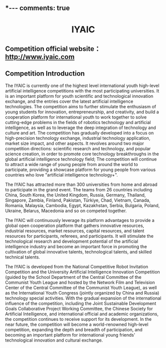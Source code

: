 *---
comments: true
---

# <center>IYAIC</center>  

## Competition official website：http://www.iyaic.com

## Competition Introduction

The IYAIC is currently one of the highest level international youth high-level artificial intelligence competitions with the most participating universities. It is an important platform for youth scientific and technological innovation exchange, and the entries cover the latest artificial intelligence technologies. The competition aims to further stimulate the enthusiasm of young students for innovation, entrepreneurship, and creativity, and build a cooperation platform for international youth to work together to solve cutting-edge problems in the fields of robotics technology and artificial intelligence, as well as to leverage the deep integration of technology and culture and art. The competition has gradually developed into a focus on high-precision technology exchange, industrial technology application, market size impact, and other aspects. It revolves around two major competition directions: scientific research and technology, and popular science creation, in order to promote core technology breakthroughs in the global artificial intelligence technology field; The competition will continue to attract a wide range of young people from around the world to participate, providing a showcase platform for young people from various countries who love "artificial intelligence technology+".

The IYAIC has attracted more than 300 universities from home and abroad to participate in the grand event. The teams from 26 countries including China, South Korea, the United Kingdom, Russia, Germany, Thailand, Singapore, Zambia, Finland, Pakistan, Türkiye, Chad, Vietnam, Canada, Romania, Malaysia, Cambodia, Egypt, Kazakhstan, Serbia, Bulgaria, Poland, Ukraine, Belarus, Macedonia and so on competed together.

The IYAIC will continuously leverage its platform advantages to provide a global open cooperation platform that gathers innovative resources, industrial resources, market resources, capital resources, and talent resources for participants, referees, and participants. It will stimulate the technological research and development potential of the artificial intelligence industry and become an important force in promoting the cultivation of global innovative talents, technological talents, and skilled technical talents.

The IYAIC is developed from the National Competitive Robot Invitation Competition and the University Artificial Intelligence Innovation Competition (guided by the School Department of the Central Committee of the Communist Youth League and hosted by the Network Film and Television Center of the Central Committee of the Communist Youth League), as well as the International Youth Congress (jointly organized by China and Russia) technology special activities. With the gradual expansion of the international influence of the competition, including the Joint Sustainable Development Goals Collaborative Project Working Committee, the Chinese Society for Artificial Intelligence, and international official and academic organizations, the competition continues to receive support for its development. In the near future, the competition will become a world-renowned high-level competition, expanding the depth and breadth of participation, and becoming an important platform for international young friends' technological innovation and cultural exchange.
